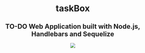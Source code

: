 <p align="center">
    <h1 align="center">taskBox</h1>
</p>

<p align="center">
    <h2 align="center">TO-DO Web Application built with Node.js, Handlebars and Sequelize</h1>
</p>

<p align="center">
    <img src="https://github.com/adevr/taskbox/workflows/Node.js%20CI/badge.svg?branch=main">
<p>
